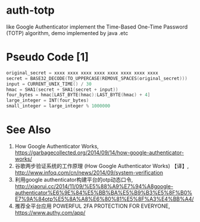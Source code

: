 # auth-totp
like Google Authenticator implement the Time-Based One-Time Password (TOTP) algorithm, demo implemented by java .etc

# Pseudo Code [1]
``` go
original_secret = xxxx xxxx xxxx xxxx xxxx xxxx xxxx xxxx
secret = BASE32_DECODE(TO_UPPERCASE(REMOVE_SPACES(original_secret)))
input = CURRENT_UNIX_TIME() / 30
hmac = SHA1(secret + SHA1(secret + input))
four_bytes = hmac[LAST_BYTE(hmac):LAST_BYTE(hmac) + 4]
large_integer = INT(four_bytes)
small_integer = large_integer % 1000000
```

# See Also
1. How Google Authenticator Works, https://garbagecollected.org/2014/09/14/how-google-authenticator-works/
2. 谷歌两步验证系统的工作原理 (How Google Authenticator Works) 【译】, http://www.infoq.com/cn/news/2014/09/system-verification
3. 利用google authenticator构建平台的otp动态口令, http://xiaorui.cc/2014/11/09/%E5%88%A9%E7%94%A8google-authenticator%E6%9E%84%E5%BB%BA%E5%B9%B3%E5%8F%B0%E7%9A%84otp%E5%8A%A8%E6%80%81%E5%8F%A3%E4%BB%A4/
4. 推荐全平台应用 POWERFUL 2FA PROTECTION FOR EVERYONE, https://www.authy.com/app/
